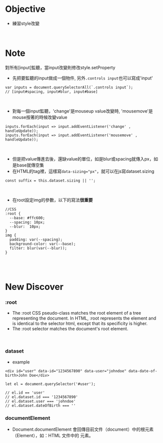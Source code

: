 # Objective
- 練習style改變
<br>

# Note
對所有[input]監聽，當input改變則修改style.setProperty
<br>


- 先把要監聽的input做成一個物件, 另外`.controls input`也可以寫成'input'
```
var inputs = document.querySelectorAll(`.controls input`);
// [input#spacing, input#blur, input#base]
```
<br>


- 對每一個input監聽，'change'是mouseup value改變時, 'mousemove'是mouse按著的時候改變value
```
inputs.forEach(input => input.addEventListener('change' , handleUpdate));
inputs.forEach(input => input.addEventListener('mousemove' , handleUpdate));
```
<br>


- 但是把value傳進去後，還缺value的單位，如是blur或spacing就傳入px，如是base就傳空集
- 在HTML的tag裡，這樣寫```data-sizing="px"```，就可以在js寫dataset.sizing
```
const suffix = this.dataset.sizing || '';  
```
<br>


- 在root設定img的參數，以下的寫法**很重要**
```
//CSS
:root {
  --base: #ffc600;
  --spacing: 10px;
  --blur:  10px;
}
img {
  padding: var(--spacing);
  background-color: var(--base);
  filter: blur(var(--blur));
}
```
<br>
<br>

# New Discover

### :root
- The :root CSS pseudo-class matches the root element of a tree representing the document. In HTML, :root represents the <html> element and is identical to the selector html, except that its specificity is higher.
- The :root selector matches the document's root element.
<br>

### dataset
- example

```
<div id="user" data-id="1234567890" data-user="johndoe" data-date-of-birth>John Doe</div>

let el = document.querySelector('#user');

// el.id == 'user'
// el.dataset.id === '1234567890'
// el.dataset.user === 'johndoe'
// el.dataset.dateOfBirth === ''
```


### documentElement
- Document.documentElement 會回傳目前文件（document）中的根元素（Element），如：HTML 文件中的 <html> 元素。

